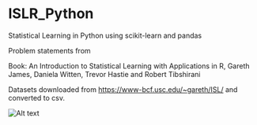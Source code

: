 # ISLR_Python
Statistical Learning in Python using scikit-learn and pandas

Problem statements from

Book: An Introduction to Statistical Learning with Applications in R, 
       Gareth James, Daniela Witten, Trevor Hastie and Robert Tibshirani
       
Datasets downloaded from https://www-bcf.usc.edu/~gareth/ISL/ and converted to csv.

![Alt text](sameervk.github.com/ISLR_Python/Classification/QDA.png)
